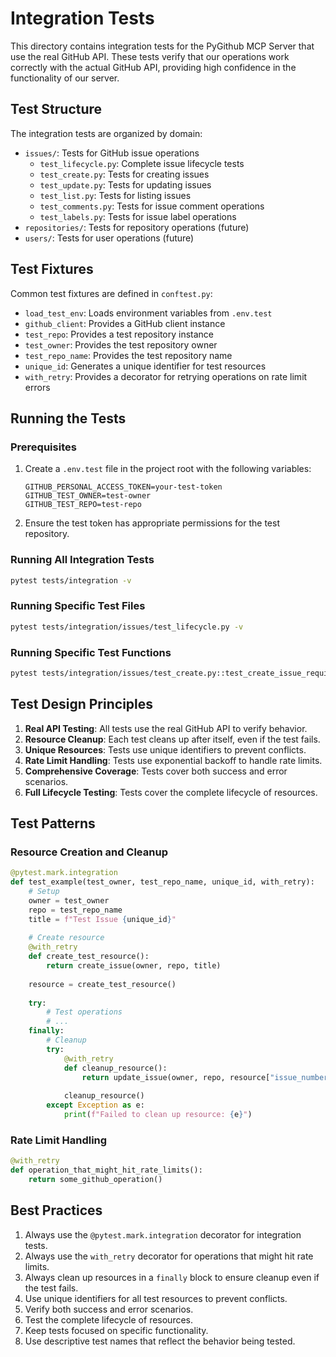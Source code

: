 # Integration Tests

This directory contains integration tests for the PyGithub MCP Server that use the real GitHub API. These tests verify that our operations work correctly with the actual GitHub API, providing high confidence in the functionality of our server.

## Test Structure

The integration tests are organized by domain:

- `issues/`: Tests for GitHub issue operations
  - `test_lifecycle.py`: Complete issue lifecycle tests
  - `test_create.py`: Tests for creating issues
  - `test_update.py`: Tests for updating issues
  - `test_list.py`: Tests for listing issues
  - `test_comments.py`: Tests for issue comment operations
  - `test_labels.py`: Tests for issue label operations
- `repositories/`: Tests for repository operations (future)
- `users/`: Tests for user operations (future)

## Test Fixtures

Common test fixtures are defined in `conftest.py`:

- `load_test_env`: Loads environment variables from `.env.test`
- `github_client`: Provides a GitHub client instance
- `test_repo`: Provides a test repository instance
- `test_owner`: Provides the test repository owner
- `test_repo_name`: Provides the test repository name
- `unique_id`: Generates a unique identifier for test resources
- `with_retry`: Provides a decorator for retrying operations on rate limit errors

## Running the Tests

### Prerequisites

1. Create a `.env.test` file in the project root with the following variables:
   ```
   GITHUB_PERSONAL_ACCESS_TOKEN=your-test-token
   GITHUB_TEST_OWNER=test-owner
   GITHUB_TEST_REPO=test-repo
   ```

2. Ensure the test token has appropriate permissions for the test repository.

### Running All Integration Tests

```bash
pytest tests/integration -v
```

### Running Specific Test Files

```bash
pytest tests/integration/issues/test_lifecycle.py -v
```

### Running Specific Test Functions

```bash
pytest tests/integration/issues/test_create.py::test_create_issue_required_params -v
```

## Test Design Principles

1. **Real API Testing**: All tests use the real GitHub API to verify behavior.
2. **Resource Cleanup**: Each test cleans up after itself, even if the test fails.
3. **Unique Resources**: Tests use unique identifiers to prevent conflicts.
4. **Rate Limit Handling**: Tests use exponential backoff to handle rate limits.
5. **Comprehensive Coverage**: Tests cover both success and error scenarios.
6. **Full Lifecycle Testing**: Tests cover the complete lifecycle of resources.

## Test Patterns

### Resource Creation and Cleanup

```python
@pytest.mark.integration
def test_example(test_owner, test_repo_name, unique_id, with_retry):
    # Setup
    owner = test_owner
    repo = test_repo_name
    title = f"Test Issue {unique_id}"
    
    # Create resource
    @with_retry
    def create_test_resource():
        return create_issue(owner, repo, title)
    
    resource = create_test_resource()
    
    try:
        # Test operations
        # ...
    finally:
        # Cleanup
        try:
            @with_retry
            def cleanup_resource():
                return update_issue(owner, repo, resource["issue_number"], state="closed")
            
            cleanup_resource()
        except Exception as e:
            print(f"Failed to clean up resource: {e}")
```

### Rate Limit Handling

```python
@with_retry
def operation_that_might_hit_rate_limits():
    return some_github_operation()
```

## Best Practices

1. Always use the `@pytest.mark.integration` decorator for integration tests.
2. Always use the `with_retry` decorator for operations that might hit rate limits.
3. Always clean up resources in a `finally` block to ensure cleanup even if the test fails.
4. Use unique identifiers for all test resources to prevent conflicts.
5. Verify both success and error scenarios.
6. Test the complete lifecycle of resources.
7. Keep tests focused on specific functionality.
8. Use descriptive test names that reflect the behavior being tested.
